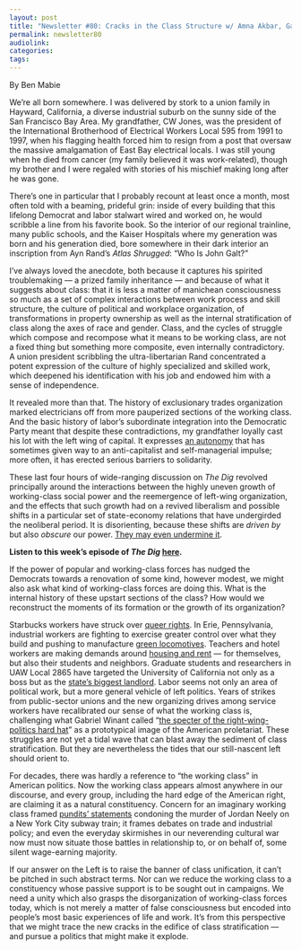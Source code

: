 ```yaml
---
layout: post
title: "Newsletter #80: Cracks in the Class Structure w/ Amna Akbar, Gabriel Winant, Thea Riofrancos, Part Two"
permalink: newsletter80
audiolink:
categories:
tags:
---
```

By Ben Mabie

We’re all born somewhere. I was delivered by stork to a union family in Hayward, California, a diverse industrial suburb on the sunny side of the San Francisco Bay Area. My grandfather, CW Jones, was the president of the International Brotherhood of Electrical Workers Local 595 from 1991 to 1997, when his flagging health forced him to resign from a post that oversaw the massive amalgamation of East Bay electrical locals. I was still young when he died from cancer (my family believed it was work-related), though my brother and I were regaled with stories of his mischief making long after he was gone. 

There’s one in particular that I probably recount at least once a month, most often told with a beaming, prideful grin: inside of every building that this lifelong Democrat and labor stalwart wired and worked on, he would scribble a line from his favorite book. So the interior of our regional trainline, many public schools, and the Kaiser Hospitals where my generation was born and his generation died, bore somewhere in their dark interior an inscription from Ayn Rand’s *Atlas Shrugged*: “Who Is John Galt?” 

I’ve always loved the anecdote, both because it captures his spirited troublemaking — a prized family inheritance — and because of what it suggests about class: that it is less a matter of manichean consciousness so much as a set of complex interactions between work process and skill structure, the culture of political and workplace organization, of transformations in property ownership as well as the internal stratification of class along the axes of race and gender. Class, and the cycles of struggle which compose and recompose what it means to be working class, are not a fixed thing but something more composite, even internally contradictory. A union president scribbling the ultra-libertarian Rand concentrated a potent expression of the culture of highly specialized and skilled work, which deepened his identification with his job and endowed him with a sense of independence. 

It revealed more than that. The history of exclusionary trades organization marked electricians off from more pauperized sections of the working class. And the basic history of labor’s subordinate integration into the Democratic Party meant that despite these contradictions, my grandfather loyally cast his lot with the left wing of capital. It expresses [an autonomy](https://libcom.org/article/class-composition-and-theory-party-origins-workers-council-movement) that has sometimes given way to an anti-capitalist and self-managerial impulse; more often, it has erected serious barriers to solidarity. 

These last four hours of wide-ranging discussion on *The Dig* revolved principally around the interactions between the highly uneven growth of working-class social power and the reemergence of left-wing organization, and the effects that such growth had on a revived liberalism and possible shifts in a particular set of state-economy relations that have undergirded the neoliberal period. It is disorienting, because these shifts are *driven by* but also *obscure* our power. [They may even undermine it](https://libcom.org/article/strategy-refusal-mario-tronti). 

**Listen to this week’s episode of *The Dig* [here](https://thedigradio.com/podcast/emergent-terrain-w-akbar-winant-riofrancos).**

If the power of popular and working-class forces has nudged the Democrats towards a renovation of some kind, however modest, we might also ask what kind of working-class forces are doing this. What is the internal history of these upstart sections of the class? How would we reconstruct the moments of its formation or the growth of its organization? 

Starbucks workers have struck over [queer rights](https://www.reuters.com/sustainability/society-equity/starbucks-strike-over-pride-decor-follows-lgbtq-anger-hours-benefits-2023-06-26). In Erie, Pennsylvania, industrial workers are fighting to exercise greater control over what they build and pushing to manufacture [green locomotives](https://jacobin.com/2023/06/wabtec-erie-pennsylvania-united-electrical-workers-strike-green-jobs). Teachers and hotel workers are making demands around [housing and rent](https://www.google.com/url?q=https://www.ctulocal1.org/movement/contract-campaigns/about/&sa=D&source=docs&ust=1693848127687605&usg=AOvVaw0BvCI5LUz2Wk32UqaiDvaS) — for themselves, but also their students and neighbors. Graduate students and researchers in UAW Local 2865 have targeted the University of California not only as a boss but as the [state’s biggest landlord](https://newrepublic.com/article/169363/university-california-also-landlord). Labor seems not only an area of political work, but a more general vehicle of left politics. Years of strikes from public-sector unions and the new organizing drives among service workers have recalibrated our sense of what the working class is, challenging what Gabriel Winant called “[the specter of the right-wing-politics hard hat](https://www.dissentmagazine.org/online_articles/new-working-class-precarity-race-gender-democrats)” as a prototypical image of the American proletariat. These struggles are not yet a tidal wave that can blast away the sediment of class stratification. But they are nevertheless the tides that our still-nascent left should orient to. 

For decades, there was hardly a reference to “the working class” in American politics. Now the working class appears almost anywhere in our discourse, and every group, including the hard edge of the American right, are claiming it as a natural constituency. Concern for an imaginary working class framed [pundits’ statements](https://www.nplusonemag.com/online-only/online-only/jordan-neely-and-daniel-penny) condoning the murder of Jordan Neely on a New York City subway train; it frames debates on trade and industrial policy; and even the everyday skirmishes in our neverending cultural war now must now situate those battles in relationship to, or on behalf of, some silent wage-earning majority. 

If our answer on the Left is to raise the banner of class unification, it can’t be pitched in such abstract terms. Nor can we reduce the working class to a constituency whose passive support is to be sought out in campaigns. We need a unity which also grasps the disorganization of working-class forces today, which is not merely a matter of false consciousness but encoded into people’s most basic experiences of life and work. It’s from this perspective that we might trace the new cracks in the edifice of class stratification — and pursue a politics that might make it explode.  

